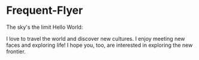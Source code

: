# Frequent-Flyer
The sky's the limit
Hello World: 

I love to travel the world and discover new cultures. I enjoy meeting new faces and exploring life! I hope you, too, are interested in exploring the new frontier.
